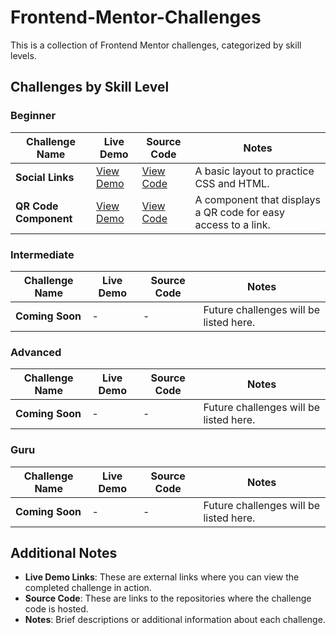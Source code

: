 # Frontend-Mentor-Challenges

This is a collection of Frontend Mentor challenges, categorized by skill levels.

## Challenges by Skill Level

### Beginner

| Challenge Name       | Live Demo                                                                        | Source Code                            | Notes                            |
|----------------------|----------------------------------------------------------------------------------|----------------------------------------|----------------------------------|
| **Social Links**     | [View Demo](https://abm-19.github.io/Social-links-profile/)                   | [View Code](https://github.com/abm-19/Social-links-profile) | A basic layout to practice CSS and HTML. |
| **QR Code Component** | [View Demo]([https://abm-19.github.io/Frontend-Mentor-Challenges/](https://abm-19.github.io/Frontend-Mentor-Challenges/))                                  | [View Code](https://github.com/abm-19/Frontend-Mentor-Challenges/tree/main/QR-Code-Component) | A component that displays a QR code for easy access to a link. |


### Intermediate

| Challenge Name       | Live Demo                           | Source Code                            | Notes                            |
|----------------------|-------------------------------------|----------------------------------------|----------------------------------|
| **Coming Soon**      | -                                   | -                                      | Future challenges will be listed here. |

### Advanced

| Challenge Name       | Live Demo                           | Source Code                            | Notes                            |
|----------------------|-------------------------------------|----------------------------------------|----------------------------------|
| **Coming Soon**      | -                                   | -                                      | Future challenges will be listed here. |

### Guru

| Challenge Name       | Live Demo                           | Source Code                            | Notes                            |
|----------------------|-------------------------------------|----------------------------------------|----------------------------------|
| **Coming Soon**      | -                                   | -                                      | Future challenges will be listed here. |

## Additional Notes

- **Live Demo Links**: These are external links where you can view the completed challenge in action.
- **Source Code**: These are links to the repositories where the challenge code is hosted.
- **Notes**: Brief descriptions or additional information about each challenge.


